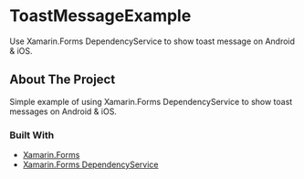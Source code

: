 <h1>ToastMessageExample</h1>
Use Xamarin.Forms DependencyService to show toast message on Android &amp; iOS.

## About The Project

<p>Simple example of using Xamarin.Forms DependencyService to show toast messages on Android &amp; iOS.</p>

### Built With

* [Xamarin.Forms](https://docs.microsoft.com/en-us/xamarin/xamarin-forms/)
* [Xamarin.Forms DependencyService](https://docs.microsoft.com/en-us/xamarin/xamarin-forms/app-fundamentals/dependency-service/introduction)
